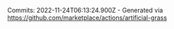 Commits: 2022-11-24T06:13:24.900Z - Generated via https://github.com/marketplace/actions/artificial-grass
<br>
